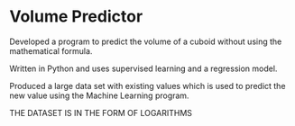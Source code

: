 # Volume Predictor
Developed a program to predict the volume of a cuboid without using the mathematical formula.

Written in Python and uses supervised learning and a regression model.

Produced a large data set with existing values which is used to predict the new value using the Machine Learning program.

THE DATASET IS IN THE FORM OF LOGARITHMS

